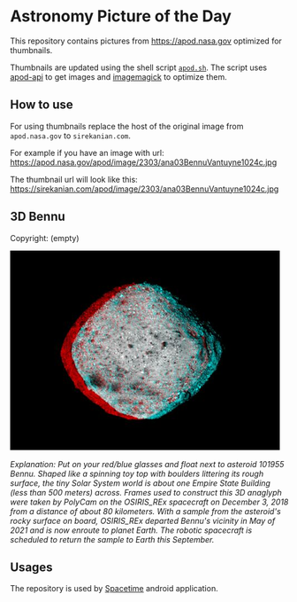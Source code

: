# Astronomy Picture of the Day

This repository contains pictures from https://apod.nasa.gov optimized for thumbnails.

Thumbnails are updated using the shell script [`apod.sh`](apod.sh). The script
uses [apod-api](https://github.com/nasa/apod-api) to get images and [imagemagick](https://imagemagick.org) to
optimize them.

## How to use

For using thumbnails replace the host of the original image from `apod.nasa.gov` to `sirekanian.com`.

For example if you have an image with url:<br>
https://apod.nasa.gov/apod/image/2303/ana03BennuVantuyne1024c.jpg

The thumbnail url will look like this:<br>
https://sirekanian.com/apod/image/2303/ana03BennuVantuyne1024c.jpg

## 3D Bennu

Copyright: (empty)

[![the picture of the day][1]][2]

_Explanation: Put on your red/blue glasses and float next to asteroid 101955 Bennu. Shaped like a spinning toy top with boulders littering its rough surface, the tiny Solar System world is about one Empire State Building (less than 500 meters) across. Frames used to construct this 3D anaglyph were taken by PolyCam on the OSIRIS_REx spacecraft on December 3, 2018 from a distance of about 80 kilometers. With a sample from the asteroid's rocky surface on board, OSIRIS_REx departed Bennu's vicinity in May of 2021 and is now enroute to planet Earth. The robotic spacecraft is scheduled to return the sample to Earth this September._

## Usages

The repository is used by [Spacetime][3] android application.

[1]: image/2303/ana03BennuVantuyne1024c.jpg

[2]: https://apod.nasa.gov/apod/image/2303/ana03BennuVantuyne1024c.jpg

[3]: https://github.com/sirekanian/spacetime
